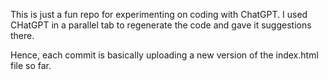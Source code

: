This is just a fun repo for experimenting on coding with ChatGPT.
I used CHatGPT in a parallel tab to regenerate the code and gave it suggestions there.

Hence, each commit is basically uploading a new version of the index.html file so far.
